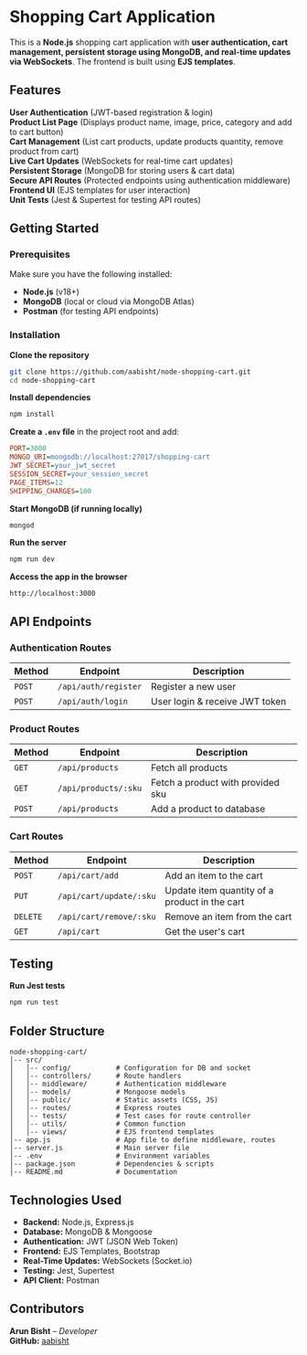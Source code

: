 # Shopping Cart Application

This is a **Node.js** shopping cart application with **user authentication, cart management, persistent storage using MongoDB, and real-time updates via WebSockets**. The frontend is built using **EJS templates**.

## Features

**User Authentication** (JWT-based registration & login)  
**Product List Page** (Displays product name, image, price, category and add to cart button)  
**Cart Management** (List cart products, update products quantity, remove product from cart)  
**Live Cart Updates** (WebSockets for real-time cart updates)  
**Persistent Storage** (MongoDB for storing users & cart data)  
**Secure API Routes** (Protected endpoints using authentication middleware)  
**Frontend UI** (EJS templates for user interaction)  
**Unit Tests** (Jest & Supertest for testing API routes)

## Getting Started

### Prerequisites

Make sure you have the following installed:

- **Node.js** (v18+)
- **MongoDB** (local or cloud via MongoDB Atlas)
- **Postman** (for testing API endpoints)

### Installation

**Clone the repository**

```sh
git clone https://github.com/aabisht/node-shopping-cart.git
cd node-shopping-cart
```

**Install dependencies**

```sh
npm install
```

**Create a `.env` file** in the project root and add:

```ini
PORT=3000
MONGO_URI=mongodb://localhost:27017/shopping-cart
JWT_SECRET=your_jwt_secret
SESSION_SECRET=your_session_secret
PAGE_ITEMS=12
SHIPPING_CHARGES=100
```

**Start MongoDB (if running locally)**

```sh
mongod
```

**Run the server**

```sh
npm run dev
```

**Access the app in the browser**

```
http://localhost:3000
```

## API Endpoints

### Authentication Routes

| Method | Endpoint             | Description                    |
| ------ | -------------------- | ------------------------------ |
| `POST` | `/api/auth/register` | Register a new user            |
| `POST` | `/api/auth/login`    | User login & receive JWT token |

### Product Routes

| Method | Endpoint             | Description                       |
| ------ | -------------------- | --------------------------------- |
| `GET`  | `/api/products`      | Fetch all products                |
| `GET`  | `/api/products/:sku` | Fetch a product with provided sku |
| `POST` | `/api/products`      | Add a product to database         |

### Cart Routes

| Method   | Endpoint                | Description                                   |
| -------- | ----------------------- | --------------------------------------------- |
| `POST`   | `/api/cart/add`         | Add an item to the cart                       |
| `PUT`    | `/api/cart/update/:sku` | Update item quantity of a product in the cart |
| `DELETE` | `/api/cart/remove/:sku` | Remove an item from the cart                  |
| `GET`    | `/api/cart`             | Get the user's cart                           |

## Testing

**Run Jest tests**

```sh
npm run test
```

## Folder Structure

```
node-shopping-cart/
│-- src/
│   │-- config/           # Configuration for DB and socket
│   │-- controllers/      # Route handlers
│   │-- middleware/       # Authentication middleware
│   │-- models/           # Mongoose models
│   │-- public/           # Static assets (CSS, JS)
│   │-- routes/           # Express routes
│   │-- tests/            # Test cases for route controller
│   │-- utils/            # Common function
│   │-- views/            # EJS frontend templates
│-- app.js                # App file to define middleware, routes
│-- server.js             # Main server file
│-- .env                  # Environment variables
│-- package.json          # Dependencies & scripts
│-- README.md             # Documentation
```

## Technologies Used

- **Backend:** Node.js, Express.js
- **Database:** MongoDB & Mongoose
- **Authentication:** JWT (JSON Web Token)
- **Frontend:** EJS Templates, Bootstrap
- **Real-Time Updates:** WebSockets (Socket.io)
- **Testing:** Jest, Supertest
- **API Client:** Postman

## Contributors

**Arun Bisht** – _Developer_  
**GitHub:** [aabisht](https://github.com/aabisht)
